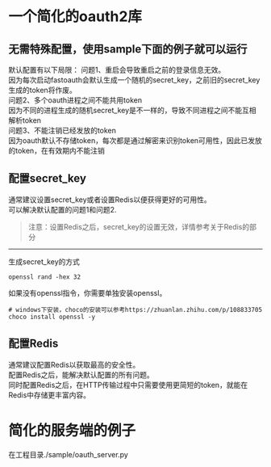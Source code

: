 # 一个简化的oauth2库
## 无需特殊配置，使用sample下面的例子就可以运行
默认配置有以下局限：
问题1、重启会导致重启之前的登录信息无效。   
因为每次启动fastoauth会默认生成一个随机的secret_key，之前旧的secret_key生成的token将作废。   
问题2、多个oauth进程之间不能共用token   
因为不同的进程生成的随机secret_key是不一样的，导致不同进程之间不能互相解析token   
问题3、不能注销已经发放的token   
因为oauth默认不存储token，每次都是通过解密来识别token可用性，因此已发放的token，在有效期内不能注销
## 配置secret_key
通常建议设置secret_key或者设置Redis以便获得更好的可用性。   
可以解决默认配置的问题1和问题2. 
> 注意：设置Redis之后，secret_key的设置无效，详情参考关于Redis的部分
---
生成secret_key的方式
```commandline
openssl rand -hex 32
```
如果没有openssl指令，你需要单独安装openssl。
```commandline
# windows下安装，choco的安装可以参考https://zhuanlan.zhihu.com/p/108833705
choco install openssl -y
```
## 配置Redis
通常建议配置Redis以获取最高的安全性。      
配置Redis之后，能解决默认配置的所有问题。   
同时配置Redis之后，在HTTP传输过程中只需要使用更简短的token，就能在Redis中存储更丰富内容。    
# 简化的服务端的例子
在工程目录./sample/oauth_server.py
```
